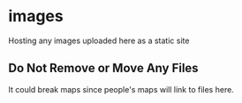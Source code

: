 # images
Hosting any images uploaded here as a static site

## Do Not Remove or Move Any Files

It could break maps since people's maps will link to files here.
